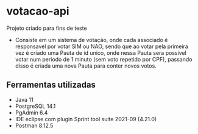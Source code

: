 # votacao-api
 
Projeto criado para fins de teste 

 - Consiste em um sistema de votação, onde cada associado é responsavel por votar SIM ou NAO, sendo que ao votar pela primeira vez é criado uma Pauta de id unico, onde nessa Pauta sera possivel votar num periodo de 1 minuto (sem voto repetido por CPF), passando disso é criada uma nova Pauta para conter novos votos.
 
## Ferramentas utilizadas
 
 
* Java 11
* PostgreSQL 14.1
* PgAdmin 6.4
* IDE eclipse com plugin Sprint tool suite 2021-09 (4.21.0)
* Postman 8.12.5

 
